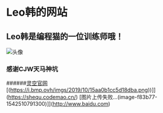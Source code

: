 # Leo韩的网站
## Leo韩是编程猫的一位训练师哦！
![头像](https://i.bmp.ovh/imgs/2019/10/a017df3937d241aa.png)
### 感谢CJW天马神坑
######[灵空官网](https://lingkong-robot.cn)
[(https://i.bmp.ovh/imgs/2019/10/15aa0b1cc5d18dba.png))]](https://shequ.codemao.cn/)
[图片上传失败...(image-f83b77-1542510791300)]](http://www.baidu.com)
